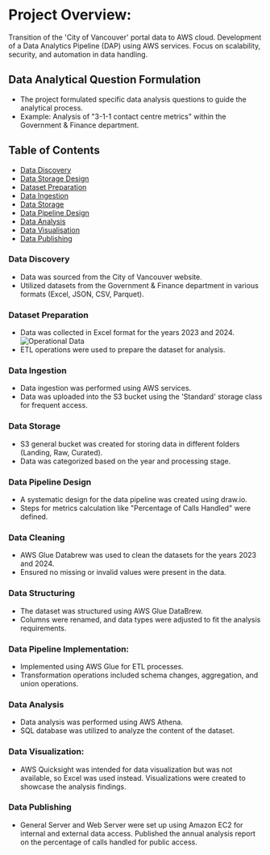 # Project Overview: 
Transition of the 'City of Vancouver' portal data to AWS cloud.
Development of a Data Analytics Pipeline (DAP) using AWS services.
Focus on scalability, security, and automation in data handling.

## Data Analytical Question Formulation
 - The project formulated specific data analysis questions to guide the analytical process.
 - Example: Analysis of "3-1-1 contact centre metrics" within the Government & Finance department.

## Table of Contents
 - [Data Discovery](#data-discovery)
 - [Data Storage Design](#data-storage-design)
 - [Dataset Preparation](#dataset-preparation)
 - [Data Ingestion](#data-ingestion)
 - [Data Storage](#data-storage)
 - [Data Pipeline Design](#data-pipeline-design)
 - [Data Analysis](#data-analysis)
 - [Data Visualisation](#data-visualisation)
 - [Data Publishing](#data-publishing) 
   
### Data Discovery
 - Data was sourced from the City of Vancouver website.
 - Utilized datasets from the Government & Finance department in various formats (Excel, JSON, CSV, Parquet).

### Dataset Preparation
 - Data was collected in Excel format for the years 2023 and 2024.
  ![Operational Data](https://github.com/VivekCodeCrafter/AWS-Cloud-Project/blob/d616dafead405bcac2530afaa6d3f99090684b99/Images/image.png)
 - ETL operations were used to prepare the dataset for analysis.

### Data Ingestion
 - Data ingestion was performed using AWS services.
 - Data was uploaded into the S3 bucket using the 'Standard' storage class for frequent access.

### Data Storage
 - S3 general bucket was created for storing data in different folders (Landing, Raw, Curated).
 - Data was categorized based on the year and processing stage.

### Data Pipeline Design
 - A systematic design for the data pipeline was created using draw.io.
 - Steps for metrics calculation like "Percentage of Calls Handled" were defined.

### Data Cleaning
 - AWS Glue Databrew was used to clean the datasets for the years 2023 and 2024.
 - Ensured no missing or invalid values were present in the data.

### Data Structuring
 - The dataset was structured using AWS Glue DataBrew.
 - Columns were renamed, and data types were adjusted to fit the analysis requirements.

### Data Pipeline Implementation:
 - Implemented using AWS Glue for ETL processes.
 - Transformation operations included schema changes, aggregation, and union operations.

### Data Analysis
 - Data analysis was performed using AWS Athena.
 - SQL database was utilized to analyze the content of the dataset.

### Data Visualization:
 - AWS Quicksight was intended for data visualization but was not available, so Excel was used instead.
Visualizations were created to showcase the analysis findings.

### Data Publishing
 - General Server and Web Server were set up using Amazon EC2 for internal and external data access.
Published the annual analysis report on the percentage of calls handled for public access.
